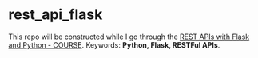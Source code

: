 # rest_api_flask
This repo will be constructed while I go through the [REST APIs with Flask and Python - COURSE](https://www.udemy.com/course/rest-api-flask-and-python/).
Keywords: **Python, Flask, RESTFul APIs**.